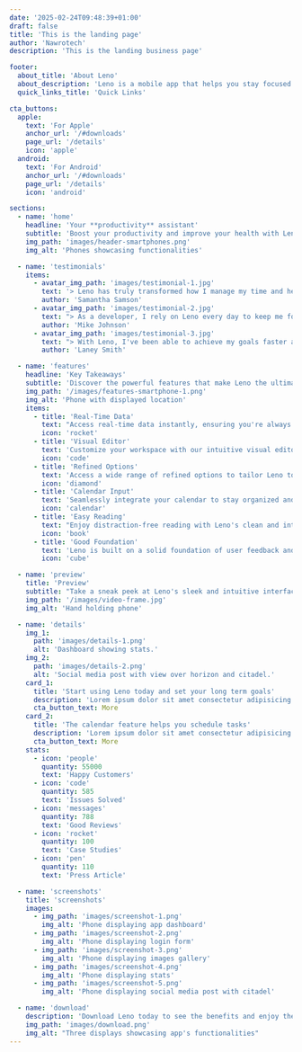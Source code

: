 ```yaml
---
date: '2025-02-24T09:48:39+01:00'
draft: false
title: 'This is the landing page'
author: 'Nawrotech'
description: 'This is the landing business page'

footer:
  about_title: 'About Leno'
  about_description: 'Leno is a mobile app that helps you stay focused and improve your productivity. The app provides you with tools to set goals, track your progress, and maintain a healthy work-life balance'
  quick_links_title: 'Quick Links'

cta_buttons:
  apple:
    text: 'For Apple'
    anchor_url: '/#downloads'
    page_url: '/details'
    icon: 'apple'
  android:
    text: 'For Android'
    anchor_url: '/#downloads'
    page_url: '/details'
    icon: 'android'

sections:
  - name: 'home'
    headline: 'Your **productivity** assistant'
    subtitle: 'Boost your productivity and improve your health with Leno - the all-in-one app for developers and creators.'
    img_path: 'images/header-smartphones.png'
    img_alt: 'Phones showcasing functionalities'

  - name: 'testimonials'
    items:
      - avatar_img_path: 'images/testimonial-1.jpg'
        text: '> Leno has truly transformed how I manage my time and health. Highly recommended!'
        author: 'Samantha Samson'
      - avatar_img_path: 'images/testimonial-2.jpg'
        text: "> As a developer, I rely on Leno every day to keep me focused and energized. It's a game-changer!"
        author: 'Mike Johnson'
      - avatar_img_path: 'images/testimonial-3.jpg'
        text: "> With Leno, I've been able to achieve my goals faster and healthier than ever before. It's a must-have app!"
        author: 'Laney Smith'

  - name: 'features'
    headline: 'Key Takeaways'
    subtitle: 'Discover the powerful features that make Leno the ultimate productivity and health companion:'
    img_path: '/images/features-smartphone-1.png'
    img_alt: 'Phone with displayed location'
    items:
      - title: 'Real-Time Data'
        text: "Access real-time data instantly, ensuring you're always up-to-date with the latest information."
        icon: 'rocket'
      - title: 'Visual Editor'
        text: 'Customize your workspace with our intuitive visual editor.'
        icon: 'code'
      - title: 'Refined Options'
        text: 'Access a wide range of refined options to tailor Leno to your unique needs.'
        icon: 'diamond'
      - title: 'Calendar Input'
        text: 'Seamlessly integrate your calendar to stay organized and on track.'
        icon: 'calendar'
      - title: 'Easy Reading'
        text: "Enjoy distraction-free reading with Leno's clean and intuitive interface."
        icon: 'book'
      - title: 'Good Foundation'
        text: 'Leno is built on a solid foundation of user feedback and cutting-edge technology.'
        icon: 'cube'

  - name: 'preview'
    title: 'Preview'
    subtitle: "Take a sneak peek at Leno's sleek and intuitive interface:"
    img_path: '/images/video-frame.jpg'
    img_alt: 'Hand holding phone'

  - name: 'details'
    img_1:
      path: 'images/details-1.png'
      alt: 'Dashboard showing stats.'
    img_2:
      path: 'images/details-2.png'
      alt: 'Social media post with view over horizon and citadel.'
    card_1:
      title: 'Start using Leno today and set your long term goals'
      description: 'Lorem ipsum dolor sit amet consectetur adipisicing elit. Tempora, consequuntur? Sint nostrum temporibus eum laudantium, quaerat voluptates officia modi perspiciatis!'
      cta_button_text: More
    card_2:
      title: 'The calendar feature helps you schedule tasks'
      description: 'Lorem ipsum dolor sit amet consectetur adipisicing elit. Tempora, consequuntur? Sint nostrum temporibus eum laudantium, quaerat voluptates officia modi perspiciatis!'
      cta_button_text: More
    stats:
      - icon: 'people'
        quantity: 55000
        text: 'Happy Customers'
      - icon: 'code'
        quantity: 585
        text: 'Issues Solved'
      - icon: 'messages'
        quantity: 788
        text: 'Good Reviews'
      - icon: 'rocket'
        quantity: 100
        text: 'Case Studies'
      - icon: 'pen'
        quantity: 110
        text: 'Press Article'

  - name: 'screenshots'
    title: 'screenshots'
    images:
      - img_path: 'images/screenshot-1.png'
        img_alt: 'Phone displaying app dashboard'
      - img_path: 'images/screenshot-2.png'
        img_alt: 'Phone displaying login form'
      - img_path: 'images/screenshot-3.png'
        img_alt: 'Phone displaying images gallery'
      - img_path: 'images/screenshot-4.png'
        img_alt: 'Phone displaying stats'
      - img_path: 'images/screenshot-5.png'
        img_alt: 'Phone displaying social media post with citadel'

  - name: 'download'
    description: 'Download Leno today to see the benefits and enjoy the results faster than any other app out there'
    img_path: 'images/download.png'
    img_alt: "Three displays showcasing app's functionalities"
---
```

